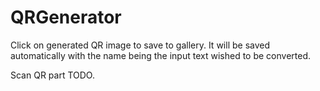 # QRGenerator

Click on generated QR image to save to gallery. It will be saved automatically with the name being the input text wished to be converted.

Scan QR part TODO.
